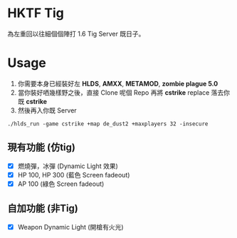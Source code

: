 # HKTF Tig

為左重回以往細個個陣打 1.6 Tig Server 既日子。

# Usage

1. 你需要本身已經裝好左 **HLDS**, **AMXX**, **METAMOD**, **zombie plague 5.0**
2. 當你裝好哂幾樣野之後，直接 Clone 呢個 Repo 再將 **cstrike** replace 落去你既 **cstrike**
3. 然後再入你既 Server

```shell
./hlds_run -game cstrike +map de_dust2 +maxplayers 32 -insecure
```

## 現有功能 (仿tig)

- [x] 燃燒彈，冰彈 (Dynamic Light 效果)
- [x] HP 100, HP 300 (藍色 Screen fadeout) 
- [x] AP 100 (綠色 Screen fadeout)

## 自加功能 (非Tig)

- [x] Weapon Dynamic Light (開槍有火光)

